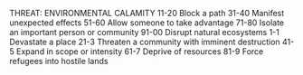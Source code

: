 THREAT: ENVIRONMENTAL CALAMITY
11-20 Block a path
31-40 Manifest unexpected effects
51-60 Allow someone to take advantage
71-80 Isolate an important person or community 91-00 Disrupt natural ecosystems
 1-1 Devastate a place
21-3 Threaten a community with imminent destruction
41-5 Expand in scope or intensity
61-7 Deprive of resources
81-9 Force refugees into hostile lands
